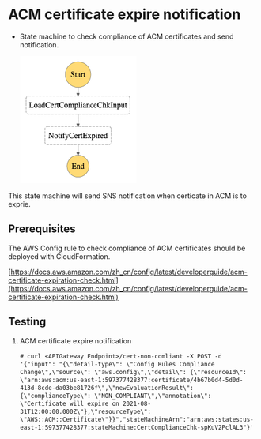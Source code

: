 # ACM certificate expire notification

- State machine to check compliance of ACM certificates and send notification.

    ![](../../doc/cert_compliance_check.asl.png)

This state machine will send SNS notification when certicate in ACM is to exprie.

## Prerequisites

The AWS Config rule to check compliance of ACM certificates should be deployed with CloudFormation.

[https://docs.aws.amazon.com/zh_cn/config/latest/developerguide/acm-certificate-expiration-check.html](https://docs.aws.amazon.com/zh_cn/config/latest/developerguide/acm-certificate-expiration-check.html)

## Testing

1. ACM certificate expire notification

    ```
    # curl <APIGateway Endpoint>/cert-non-comliant -X POST -d '{"input": "{\"detail-type\": \"Config Rules Compliance Change\",\"source\": \"aws.config\",\"detail\": {\"resourceId\": \"arn:aws:acm:us-east-1:597377428377:certificate/4b67b0d4-5d0d-413d-8cde-da03be81726f\",\"newEvaluationResult\": {\"complianceType\": \"NON_COMPLIANT\",\"annotation\": \"Certificate will expire on 2021-08-31T12:00:00.000Z\"},\"resourceType\": \"AWS::ACM::Certificate\"}}","stateMachineArn":"arn:aws:states:us-east-1:597377428377:stateMachine:CertComplianceChk-spKuV2PclAL3"}'
    ```